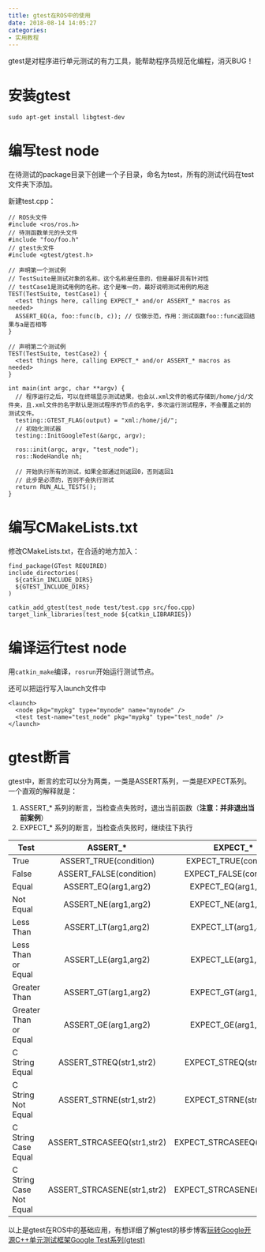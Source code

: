 ```yaml
---
title: gtest在ROS中的使用
date: 2018-08-14 14:05:27
categories: 
- 实用教程
---
```


gtest是对程序进行单元测试的有力工具，能帮助程序员规范化编程，消灭BUG！

# 安装gtest

```
sudo apt-get install libgtest-dev
```

# 编写test node

在待测试的package目录下创建一个子目录，命名为test，所有的测试代码在test文件夹下添加。

新建test.cpp：

```
// ROS头文件
#include <ros/ros.h>
// 待测函数单元的头文件
#include "foo/foo.h"
// gtest头文件
#include <gtest/gtest.h>

// 声明第一个测试例
// TestSuite是测试对象的名称，这个名称是任意的，但是最好具有针对性
// testCase1是测试用例的名称，这个是唯一的，最好说明测试用例的用途
TEST(TestSuite, testCase1) {
  <test things here, calling EXPECT_* and/or ASSERT_* macros as needed>
  ASSERT_EQ(a, foo::func(b, c)); // 仅做示范，作用：测试函数foo::func返回结果与a是否相等
}

// 声明第二个测试例
TEST(TestSuite, testCase2) {
  <test things here, calling EXPECT_* and/or ASSERT_* macros as needed>
}

int main(int argc, char **argv) {
  // 程序运行之后，可以在终端显示测试结果，也会以.xml文件的格式存储到/home/jd/文件夹，且.xml文件的名字默认是测试程序的节点的名字，多次运行测试程序，不会覆盖之前的测试文件。
  testing::GTEST_FLAG(output) = "xml:/home/jd/";
  // 初始化测试器
  testing::InitGoogleTest(&argc, argv);

  ros::init(argc, argv, "test_node");
  ros::NodeHandle nh;

  // 开始执行所有的测试，如果全部通过则返回0，否则返回1
  // 此步是必须的，否则不会执行测试
  return RUN_ALL_TESTS();
}
```

# 编写CMakeLists.txt

修改CMakeLists.txt，在合适的地方加入：

```
find_package(GTest REQUIRED)
include_directories(
  ${catkin_INCLUDE_DIRS}
  ${GTEST_INCLUDE_DIRS}
)

catkin_add_gtest(test_node test/test.cpp src/foo.cpp)
target_link_libraries(test_node ${catkin_LIBRARIES})
```

# 编译运行test node

用`catkin_make`编译，`rosrun`开始运行测试节点。

还可以把运行写入launch文件中

```
<launch>
  <node pkg="mypkg" type="mynode" name="mynode" />
  <test test-name="test_node" pkg="mypkg" type="test_node" />
</launch>
```

# gtest断言

gtest中，断言的宏可以分为两类，一类是ASSERT系列，一类是EXPECT系列。一个直观的解释就是：

1. ASSERT_\* 系列的断言，当检查点失败时，退出当前函数（**注意：并非退出当前案例**）
2. EXPECT_\* 系列的断言，当检查点失败时，继续往下执行

| Test	| ASSERT_*	| EXPECT_* |
| --------   | :-----:   | :----: |
| True	| ASSERT_TRUE(condition)	| EXPECT_TRUE(condition) |
| False	| ASSERT_FALSE(condition)	| EXPECT_FALSE(condition) |
| Equal	| ASSERT_EQ(arg1,arg2)	| EXPECT_EQ(arg1,arg2) |
| Not Equal	| ASSERT_NE(arg1,arg2)	| EXPECT_NE(arg1,arg2) |
| Less Than	| ASSERT_LT(arg1,arg2)	| EXPECT_LT(arg1,arg2) |
| Less Than or Equal	| ASSERT_LE(arg1,arg2)	| EXPECT_LE(arg1,arg2) |
| Greater Than	| ASSERT_GT(arg1,arg2)	| EXPECT_GT(arg1,arg2) |
| Greater Than or Equal	| ASSERT_GE(arg1,arg2)	| EXPECT_GE(arg1,arg2) |
| C String Equal	| ASSERT_STREQ(str1,str2)	| EXPECT_STREQ(str1,str2) |
| C String Not Equal	| ASSERT_STRNE(str1,str2)	| EXPECT_STRNE(str1,str2) |
| C String Case Equal	| ASSERT_STRCASEEQ(str1,str2)	| EXPECT_STRCASEEQ(str1,str2) |
| C String Case Not Equal	| ASSERT_STRCASENE(str1,str2)	| EXPECT_STRCASENE(str1,str2) |

以上是gtest在ROS中的基础应用，有想详细了解gtest的移步博客[玩转Google开源C++单元测试框架Google Test系列(gtest)](http://www.cnblogs.com/coderzh/archive/2009/03/31/1426758.html)